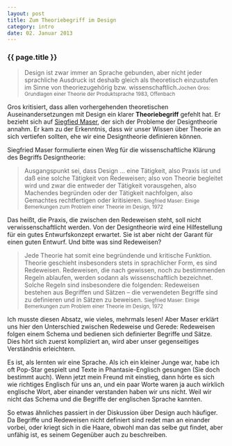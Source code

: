 ```yaml
---
layout: post
title: Zum Theoriebegriff im Design
category: intro
date: 02. Januar 2013
---
```


### {{ page.title }}

> Design ist zwar immer an Sprache gebunden, aber nicht jeder sprachliche Ausdruck ist deshalb gleich als theoretisch einzustufen im Sinne von theoriezugehörig bzw. wissenschaftlich.<small>Jochen Gros: Grundlagen einer Theorie der Produktsprache 1983, Offenbach</small>

Gros kritisiert, dass allen vorhergehenden theoretischen Auseinandersetzungen mit Design ein klarer **Theoriebegriff** gefehlt hat. Er bezieht sich auf [Siegfied Maser](http://de.wikipedia.org/wiki/Siegfried_Maser), der sich der Probleme der Designtheorie annahm. Er kam zu der Erkenntnis, dass wir unser Wissen über Theorie an sich vertiefen sollten, ehe wir eine Designtheorie definieren können.

Siegfried Maser formulierte einen Weg für die wissenschaftliche Klärung des Begriffs Designtheorie:

> Ausgangspunkt sei, dass Design … eine Tätigkeit, also Praxis ist und daß eine solche Tätigkeit von Redeweisen; also von Theorie begleitet wird und zwar die entweder der Tätigkeit vorausgehen, also Machendes begründen oder der Tätigkeit nachfolgen, also Gemachtes rechtfertigen oder kritisieren. <small>Siegfried Maser: Einige Bemerkungen zum Problem einer Theorie im Design, 1972</small>

Das heißt, die Praxis, die zwischen den Redeweisen steht, soll nicht verwissenschaftlicht werden. Von der Designtheorie wird eine Hilfestellung für ein gutes Entwurfskonzept erwartet. Sie ist aber nicht der Garant für einen guten Entwurf. Und bitte was sind Redeweisen?

> Jede Theorie hat somit eine begründende und kritische Funktion. Theorie geschieht insbesonders stets in sprachlicher Form, es sind Redeweisen. Redeweisen, die nach gewissen, noch zu bestimmenden Regeln ablaufen, werden sodann als wissenschaftlich bezeichnet. Solche Regeln sind insbesondere die folgenden: Redeweisen bestehen aus Begriffen und Sätzen – die verwendeten Begriffe sind zu definieren und in Sätzen zu beweisen. <small>Siegfried Maser: Einige Bemerkungen zum Problem einer Theorie im Design, 1972</small>

Ich musste diesen Absatz, wie vieles, mehrmals lesen! Aber Maser erklärt uns hier den Unterschied zwischen Redeweise und Gerede: Redeweisen folgen einem Schema und bedienen sich definierter Begriffe und Sätze. Dies hört sich zuerst kompliziert an, wird aber unser gegenseitiges Verständnis erleichtern. 

Es ist, als lernten wir eine Sprache. Als ich ein kleiner Junge war, habe ich oft Pop-Star gespielt und Texte in Phantasie-Englisch gesungen (Sie doch bestimmt auch). Wenn jetzt mein Freund mit einstieg, dann hörte es sich wie richtiges Englisch für uns an, und ein paar Worte waren ja auch wirklich englische Wort, aber einander verstanden haben wir uns nicht. Weil wir nicht das Schema und die Begriffe der englischen Sprache kannten. 

So etwas ähnliches passiert in der Diskussion über Design auch häufiger. Da Begriffe und Redeweisen nicht definiert sind redet man an einander vorbei, oder kriegt sich in die Haare, obwohl man das selbe gut findet, aber unfähig ist, es seinem Gegenüber auch zu beschreiben.

